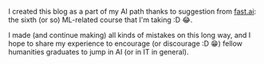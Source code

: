 I created this blog as a part of my AI path thanks to suggestion from [fast.ai](https://www.fast.ai): the sixth (or so) ML-related course that I'm taking :D 😂.

I made (and continue making) all kinds of mistakes on this long way, and I hope to share my experience to encourage (or discourage :D 😁) fellow humanities graduates to jump in AI (or in IT in general).
